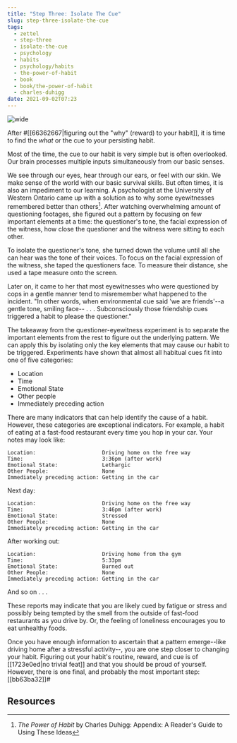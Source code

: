 ```yaml
---
title: "Step Three: Isolate The Cue"
slug: step-three-isolate-the-cue
tags:
  - zettel
  - step-three
  - isolate-the-cue
  - psychology
  - habits
  - psychology/habits
  - the-power-of-habit
  - book
  - book/the-power-of-habit
  - charles-duhigg
date: 2021-09-02T07:23
---
```



![wide](https://cdn.pixabay.com/photo/2021/09/13/11/31/scientist-6621069_960_720.png "image from Pixabay (cc)")

After #[[66362667|figuring out the "why" (reward) to your habit]], it is time to
find the _what_ or the cue to your persisting habit.

Most of the time, the cue to our habit is very simple but is often overlooked.
Our brain processes multiple inputs simultaneously from our basic senses.

We see through our eyes, hear through our ears, or feel with our skin. We make
sense of the world with our basic survival skills. But often times, it is also
an impediment to our learning. A psychologist at the University of Western
Ontario came up with a solution as to why some eyewitnesses remembered better
than others[^1]. After watching overwhelming amount of questioning footages, she
figured out a pattern by focusing on few important elements at a time: the
questioner's tone, the facial expression of the witness, how close the
questioner and the witness were sitting to each other.

To isolate the questioner's tone, she turned down the volume until all she can
hear was the tone of their voices. To focus on the facial expression of the
witness, she taped the questioners face. To measure their distance, she used
a tape measure onto the screen.

Later on, it came to her that most eyewitnesses who were questioned by cops in
a gentle manner tend to misremember what happened to the incident. "In other
words, when environmental cue said 'we are friends'--a gentle tone, smiling
face-- . . . Subconsciously those friendship cues triggered a habit to please the
questioner."

The takeaway from the questioner-eyewitness experiment is to separate the
important elements from the rest to figure out the underlying pattern. We can
apply this by isolating only the key elements that may cause our habit to be
triggered. Experiments have shown that almost all habitual cues fit into one of
five categories:

- Location
- Time
- Emotional State
- Other people
- Immediately preceding action

There are many indicators that can help identify the cause of a habit. However,
these categories are exceptional indicators. For example, a habit of eating at
a fast-food restaurant every time you hop in your car. Your notes may look like:

    Location:                     Driving home on the free way
    Time:                         3:36pm (after work)
    Emotional State:              Lethargic
    Other People:                 None
    Immediately preceding action: Getting in the car


Next day:

    Location:                     Driving home on the free way
    Time:                         3:46pm (after work)
    Emotional State:              Stressed
    Other People:                 None
    Immediately preceding action: Getting in the car

After working out:

    Location:                     Driving home from the gym
    Time:                         5:33pm
    Emotional State:              Burned out
    Other People:                 None
    Immediately preceding action: Getting in the car

And so on . . .

These reports may indicate that you are likely cued by fatigue or stress and
possibly being tempted by the smell from the outside of fast-food restaurants as
you drive by. Or, the feeling of loneliness encourages you to eat unhealthy
foods.

Once you have enough information to ascertain that a pattern emerge--like
driving home after a stressful activity--, you are one step closer to changing
your habit. Figuring out your habit's routine, reward, and cue is of
[[1723e0ed|no trivial feat]] and that you should be proud of yourself. However,
there is one final, and probably the most important step: [[bb63ba32]]#

## Resources

[^1]: _The Power of Habit_ by Charles Duhigg: Appendix: A Reader's Guide to Using These Ideas


